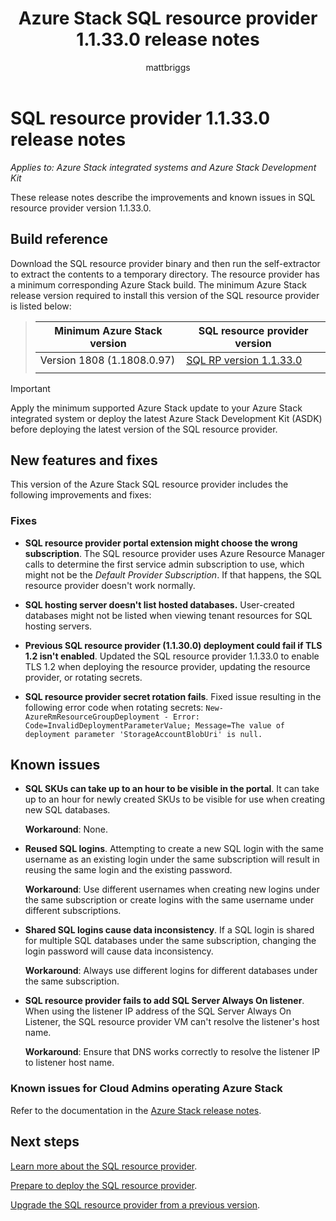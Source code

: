 ﻿---
title: Azure Stack SQL resource provider 1.1.33.0 release notes
titleSuffix: Azure Stack
description: View the releases notes for the Azure Stack SQL resource provider 1.1.33.0 update.
services: azure-stack
documentationcenter: ''
author: mattbriggs
manager: femila
editor: ''

ms.assetid:  
ms.service: azure-stack
ms.workload: na
ms.tgt_pltfrm: na
ms.devlang: na
ms.topic: article
ms.date: 10/02/2019
ms.author: mabrigg
ms.reviewer: jiahan
ms.lastreviewed: 01/09/2019
---

# SQL resource provider 1.1.33.0 release notes

*Applies to: Azure Stack integrated systems and Azure Stack Development Kit*

These release notes describe the improvements and known issues in SQL resource provider version 1.1.33.0.

## Build reference
Download the SQL resource provider binary and then run the self-extractor to extract the contents to a temporary directory. The resource provider has a minimum corresponding Azure Stack build. The minimum Azure Stack release version required to install this version of the SQL resource provider is listed below:

> |Minimum Azure Stack version|SQL resource provider version|
> |-----|-----|
> |Version 1808 (1.1808.0.97)|[SQL RP version 1.1.33.0](https://aka.ms/azurestacksqlrp11330)|  
> |     |     |

> [!IMPORTANT]
> Apply the minimum supported Azure Stack update to your Azure Stack integrated system or deploy the latest Azure Stack Development Kit (ASDK) before deploying the latest version of the SQL resource provider.

## New features and fixes
This version of the Azure Stack SQL resource provider includes the following improvements and fixes:

### Fixes

- **SQL resource provider portal extension might choose the wrong subscription**. The SQL resource provider uses Azure Resource Manager calls to determine the first service admin subscription to use, which might not be the *Default Provider Subscription*. If that happens, the SQL resource provider doesn't work normally.

- **SQL hosting server doesn't list hosted databases.** User-created databases might not be listed when viewing tenant resources for SQL hosting servers.

- **Previous SQL resource provider (1.1.30.0) deployment could fail if TLS 1.2 isn't enabled**. Updated the SQL resource provider 1.1.33.0 to enable TLS 1.2 when deploying the resource provider, updating the resource provider, or rotating secrets.

- **SQL resource provider secret rotation fails**. Fixed issue resulting in the following error code when rotating secrets:
`New-AzureRmResourceGroupDeployment - Error: Code=InvalidDeploymentParameterValue; Message=The value of deployment parameter 'StorageAccountBlobUri' is null.`

## Known issues

- **SQL SKUs can take up to an hour to be visible in the portal**. It can take up to an hour for newly created SKUs to be visible for use when creating new SQL databases.

    **Workaround**: None.

- **Reused SQL logins**. Attempting to create a new SQL login with the same username as an existing login under the same subscription will result in reusing the same login and the existing password.

    **Workaround**: Use different usernames when creating new logins under the same subscription or create logins with the same username under different subscriptions.

- **Shared SQL logins cause data inconsistency**. If a SQL login is shared for multiple SQL databases under the same subscription, changing the login password will cause data inconsistency.

    **Workaround**: Always use different logins for different databases under the same subscription.

- **SQL resource provider fails to add SQL Server Always On listener**. When using the listener IP address of the SQL Server Always On Listener, the SQL resource provider VM can't resolve the listener's host name.

    **Workaround**: Ensure that DNS works correctly to resolve the listener IP to listener host name.

### Known issues for Cloud Admins operating Azure Stack
Refer to the documentation in the [Azure Stack release notes](azure-stack-servicing-policy.md).

## Next steps
[Learn more about the SQL resource provider](azure-stack-sql-resource-provider.md).

[Prepare to deploy the SQL resource provider](azure-stack-sql-resource-provider-deploy.md#prerequisites).

[Upgrade the SQL resource provider from a previous version](azure-stack-sql-resource-provider-update.md).